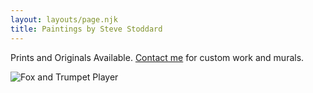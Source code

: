 ```yaml
---
layout: layouts/page.njk
title: Paintings by Steve Stoddard
---
```

Prints and Originals Available. [Contact me](/contact/) for custom work and murals.

<section class="paintings">
    <div class="painting">
        <img src="/images/paintings/fox-and-trumpet.jpg" alt="Fox and Trumpet Player">
    </div>
</section>